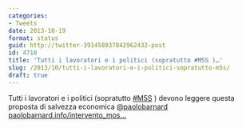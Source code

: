 ```yaml
---
categories:
- Tweets
date: 2013-10-19
format: status
guid: http://twitter-391458937842962432-post
id: 4718
title: 'Tutti i lavoratori e i politici (sopratutto #M5S )…'
slug: /2013/10/tutti-i-lavoratori-e-i-politici-sopratutto-m5s/
draft: true
---
```


Tutti i lavoratori e i politici (sopratutto [#M5S](http://twitter.com/search?q=%23m5s) ) devono leggere questa proposta di salvezza economica [@paolobarnard](http://twitter.com/paolobarnard) [paolobarnard.info/intervento_mos…](http://paolobarnard.info/intervento_mostra_go.php?id=732)